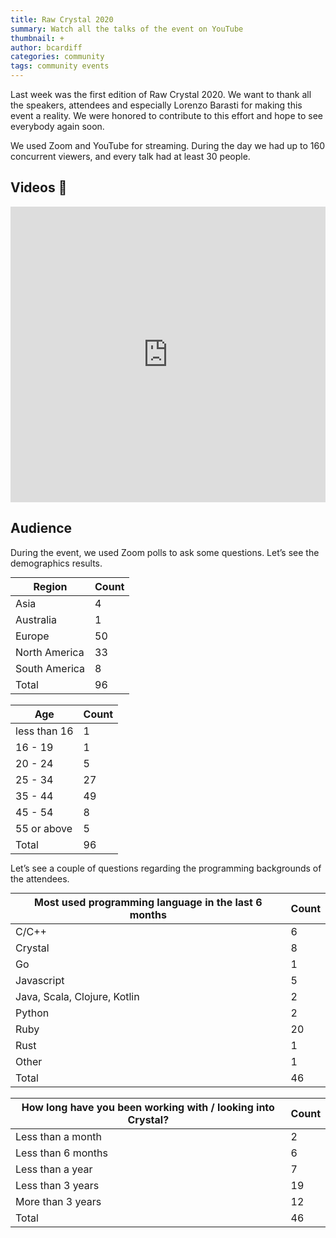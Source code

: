 ```yaml
---
title: Raw Crystal 2020
summary: Watch all the talks of the event on YouTube
thumbnail: +
author: bcardiff
categories: community
tags: community events
---
```


Last week was the first edition of Raw Crystal 2020. We want to thank all the speakers, attendees and especially Lorenzo Barasti for making this event a reality. We were honored to contribute to this effort and hope to see everybody again soon.

We used Zoom and YouTube for streaming. During the day we had up to 160 concurrent viewers, and every talk had at least 30 people.

## Videos 🍿

<iframe width="840" height="473" src="https://www.youtube.com/embed/videoseries?list=PLfpFq_WLOW__RIIyWvTgYV4bw2cpav2mJ" frameborder="0" allow="accelerometer; autoplay; clipboard-write; encrypted-media; gyroscope; picture-in-picture" allowfullscreen style="margin: 0 auto; max-width: 100%;"></iframe>

## Audience

During the event, we used Zoom polls to ask some questions. Let’s see the demographics results.

<table class="bordered no-underline" style="width: auto; margin: 0 auto;">
  <thead>
    <tr><th>Region</th><th>Count</th></tr>
  </thead>
  <tbody>
    <tr><td>Asia</td><td class="center">4</td></tr>
    <tr><td>Australia</td><td class="center">1</td></tr>
    <tr><td>Europe</td><td class="center">50</td></tr>
    <tr><td>North America</td><td class="center">33</td></tr>
    <tr><td>South America</td><td class="center">8</td></tr>
    <tr><td>Total</td><td class="center">96</td></tr>
  </tbody>
</table>

<br/>

<table class="bordered no-underline" style="width: auto; margin: 0 auto;">
  <thead>
    <tr><th>Age</th><th>Count</th></tr>
  </thead>
  <tbody>
    <tr><td>less than 16</td><td class="center">1</td></tr>
    <tr><td>16 - 19</td><td class="center">1</td></tr>
    <tr><td>20 - 24</td><td class="center">5</td></tr>
    <tr><td>25 - 34</td><td class="center">27</td></tr>
    <tr><td>35 - 44</td><td class="center">49</td></tr>
    <tr><td>45 - 54</td><td class="center">8</td></tr>
    <tr><td>55 or above</td><td class="center">5</td></tr>
    <tr><td>Total</td><td class="center">96</td></tr>
  </tbody>
</table>

Let’s see a couple of questions regarding the programming backgrounds of the attendees.

<table class="bordered no-underline" style="width: auto; margin: 0 auto;">
  <thead>
    <tr><th>Most used programming language in the last 6 months</th><th>Count</th></tr>
  </thead>
  <tbody>
    <tr><td>C/C++</td><td class="center">6</td></tr>
    <tr><td>Crystal</td><td class="center">8</td></tr>
    <tr><td>Go</td><td class="center">1</td></tr>
    <tr><td>Javascript</td><td class="center">5</td></tr>
    <tr><td>Java, Scala, Clojure, Kotlin</td><td class="center">2</td></tr>
    <tr><td>Python</td><td class="center">2</td></tr>
    <tr><td>Ruby</td><td class="center">20</td></tr>
    <tr><td>Rust</td><td class="center">1</td></tr>
    <tr><td>Other</td><td class="center">1</td></tr>
    <tr><td>Total</td><td class="center">46</td></tr>
  </tbody>
</table>

<br/>

<table class="bordered no-underline" style="width: auto; margin: 0 auto;">
  <thead>
    <tr><th>How long have you been working with / looking into Crystal?</th><th>Count</th></tr>
  </thead>
  <tbody>
    <tr><td>Less than a month</td><td class="center">2</td></tr>
    <tr><td>Less than 6 months</td><td class="center">6</td></tr>
    <tr><td>Less than a year</td><td class="center">7</td></tr>
    <tr><td>Less than 3 years</td><td class="center">19</td></tr>
    <tr><td>More than 3 years</td><td class="center">12</td></tr>
    <tr><td>Total</td><td class="center">46</td></tr>
  </tbody>
</table>
